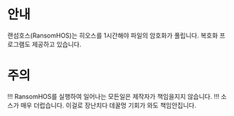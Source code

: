 # 안내
랜섬호스(RansomHOS)는 히오스를 1시간해야 파일의 암호화가 풀립니다.
복호화 프로그램도 제공하고 있습니다.
# 주의
!!!  RansomHOS를 실행하여 일어나는 모든일은 제작자가 책임을지지 않습니다.  !!!
소스가 매우 더럽습니다.
이걸로 장난치다 데꿀멍 기회가 와도 책임안집니다.
